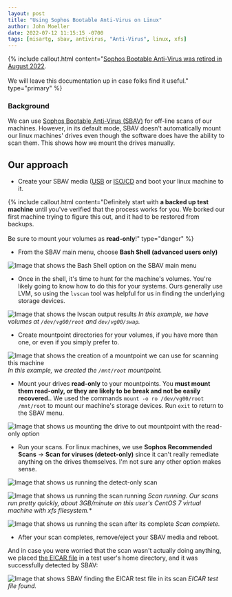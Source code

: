 ```yaml
---
layout: post
title: "Using Sophos Bootable Anti-Virus on Linux"
author: John Moeller
date: 2022-07-12 11:15:15 -0700
tags: [misartg, sbav, antivirus, "Anti-Virus", linux, xfs]
---
```


{% include callout.html content="[Sophos Bootable Anti-Virus was retired in August 2022](https://support.sophos.com/support/s/article/KB-000033800?language=en_US).<br /><br />We will leave this documentation up in case folks find it useful." type="primary" %}

### Background ###

We can use [Sophos Bootable Anti-Virus (SBAV)](https://support.sophos.com/support/s/article/KB-000033800?language=en_US) for off-line scans of our machines. However, in its default mode, SBAV doesn't automatically mount our linux machines' drives even though the software does have the ability to scan them. This shows how we mount the drives manually. 

## Our approach ##

* Create your SBAV media ([USB](https://support.sophos.com/support/s/article/KB-000033912?language=en_US) or [ISO/CD](https://support.sophos.com/support/s/article/KB-000033800?language=en_US) and boot your linux machine to it. 

{% include callout.html content="Definitely start with **a backed up test machine** until you've verified that the process works for you. We borked our first machine trying to figure this out, and it had to be restored from backups. <br /><br /> Be sure to mount your volumes as **read-only**!" type="danger" %}

* From the SBAV main menu, choose **Bash Shell (advanced users only)**

![Image that shows the Bash Shell option on the SBAV main menu](/assets/images/22-07-sbav-linux/misartg-sbav-menu-bash-shell.png)

* Once in the shell, it's time to hunt for the machine's volumes. You're likely going to know how to do this for your systems. Ours generally use LVM, so using the `lvscan` tool was helpful for us in finding the underlying storage devices.

![Image that shows the lvscan output results](/assets/images/22-07-sbav-linux/misartg-sbav-shell-lvscan-results.png)
*In this example, we have volumes at `/dev/vg00/root` and `dev/vg00/swap`.*

* Create mountpoint directories for your volumes, if you have more than one, or even if you simply prefer to. 

![Image that shows the creation of a mountpoint we can use for scanning this machine](/assets/images/22-07-sbav-linux/misartg-sbav-shell-create-mountpoints.png)
*In this example, we created the `/mnt/root` mountpoint.*

* Mount your drives **read-only** to your mountpoints. You **must mount them read-only, or they are likely to be break and not be easily recovered.**. We used the commands `mount -o ro /dev/vg00/root /mnt/root` to mount our machine's storage devices. Run `exit` to return to the SBAV menu. 

![Image that shows us mounting the drive to out mountpoint with the read-only option](/assets/images/22-07-sbav-linux/misartg-sbav-shell-mount-readonly.png)

* Run your scans. For linux machines, we use **Sophos Recommended Scans** -> **Scan for viruses (detect-only)** since it can't really remediate anything on the drives themselves. I'm not sure any other option makes sense. 

![Image that shows us running the detect-only scan](/assets/images/22-07-sbav-linux/misartg-sbav-scan-detect-only.png)

![Image that shows us running the scan running](/assets/images/22-07-sbav-linux/misartg-sbav-scan-running.png)
*Scan running. Our scans run pretty quickly, about 3GB/minute on this user's CentOS 7 virtual machine with xfs filesystem.**

![Image that shows us running the scan after its complete](/assets/images/22-07-sbav-linux/misartg-sbav-scan-complete.png)
*Scan complete.*

* After your scan completes, remove/eject your SBAV media and reboot. 

And in case you were worried that the scan wasn't actually doing anything, we placed [the EICAR file](https://www.eicar.org/download-anti-malware-testfile/) in a test user's home directory, and it was successfully detected by SBAV:

![Image that shows SBAV finding the EICAR test file in its scan](/assets/images/22-07-sbav-linux/misartg-sbav-EICAR-found-console.png)
*EICAR test file found.*